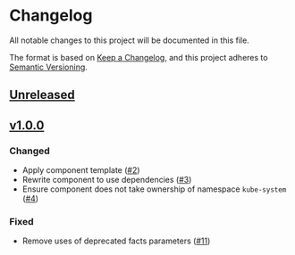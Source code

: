 # Changelog
All notable changes to this project will be documented in this file.

The format is based on [Keep a Changelog](https://keepachangelog.com/en/1.0.0/),
and this project adheres to [Semantic Versioning](https://semver.org/spec/v2.0.0.html).

## [Unreleased]

## [v1.0.0]
### Changed

- Apply component template ([#2])
- Rewrite component to use dependencies ([#3])
- Ensure component does not take ownership of namespace `kube-system` ([#4])

### Fixed

- Remove uses of deprecated facts parameters ([#11])

[Unreleased]: https://github.com/projectsyn/component-csi-cloudscale/compare/v1.0.0...HEAD
[v1.0.0]: https://github.com/projectsyn/component-csi-cloudscale/releases/tag/v1.0.0

[#2]: https://github.com/projectsyn/component-csi-cloudscale/pull/2
[#3]: https://github.com/projectsyn/component-csi-cloudscale/pull/3
[#4]: https://github.com/projectsyn/component-csi-cloudscale/pull/4
[#11]: https://github.com/projectsyn/component-csi-cloudscale/pull/11
